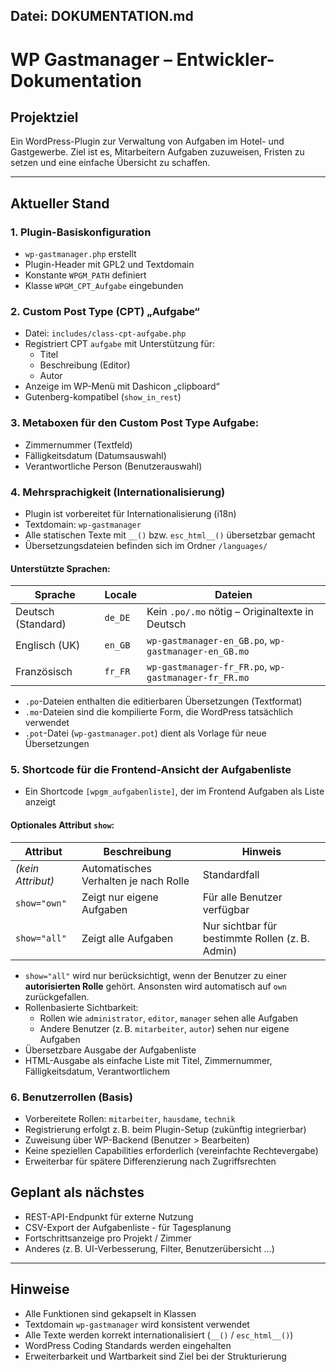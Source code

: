 ## Datei: DOKUMENTATION.md

# WP Gastmanager – Entwickler-Dokumentation

## Projektziel

Ein WordPress-Plugin zur Verwaltung von Aufgaben im Hotel- und Gastgewerbe.
Ziel ist es, Mitarbeitern Aufgaben zuzuweisen, Fristen zu setzen und eine einfache Übersicht zu schaffen.

---

## Aktueller Stand

### 1. Plugin-Basiskonfiguration
- `wp-gastmanager.php` erstellt
- Plugin-Header mit GPL2 und Textdomain
- Konstante `WPGM_PATH` definiert
- Klasse `WPGM_CPT_Aufgabe` eingebunden

### 2. Custom Post Type (CPT) „Aufgabe“
- Datei: `includes/class-cpt-aufgabe.php`
- Registriert CPT `aufgabe` mit Unterstützung für:
  - Titel
  - Beschreibung (Editor)
  - Autor
- Anzeige im WP-Menü mit Dashicon „clipboard“
- Gutenberg-kompatibel (`show_in_rest`)

### 3. Metaboxen für den Custom Post Type Aufgabe:
- Zimmernummer (Textfeld)
- Fälligkeitsdatum (Datumsauswahl)
- Verantwortliche Person (Benutzerauswahl)

### 4. Mehrsprachigkeit (Internationalisierung)

- Plugin ist vorbereitet für Internationalisierung (i18n)
- Textdomain: `wp-gastmanager`
- Alle statischen Texte mit `__()` bzw. `esc_html__()` übersetzbar gemacht
- Übersetzungsdateien befinden sich im Ordner `/languages/`

#### Unterstützte Sprachen:

| Sprache            | Locale   | Dateien                                 |
|--------------------|----------|------------------------------------------|
| Deutsch (Standard) | `de_DE`  | Kein `.po/.mo` nötig – Originaltexte in Deutsch |
| Englisch (UK)      | `en_GB`  | `wp-gastmanager-en_GB.po`, `wp-gastmanager-en_GB.mo` |
| Französisch        | `fr_FR`  | `wp-gastmanager-fr_FR.po`, `wp-gastmanager-fr_FR.mo` |

- `.po`-Dateien enthalten die editierbaren Übersetzungen (Textformat)
- `.mo`-Dateien sind die kompilierte Form, die WordPress tatsächlich verwendet
- `.pot`-Datei (`wp-gastmanager.pot`) dient als Vorlage für neue Übersetzungen

### 5. Shortcode für die Frontend-Ansicht der Aufgabenliste

- Ein Shortcode `[wpgm_aufgabenliste]`, der im Frontend Aufgaben als Liste anzeigt
#### Optionales Attribut `show`:
| Attribut         | Beschreibung                           | Hinweis                                         |
|------------------|----------------------------------------|-------------------------------------------------|
| *(kein Attribut)*| Automatisches Verhalten je nach Rolle  | Standardfall                                    |
| `show="own"`     | Zeigt nur eigene Aufgaben              | Für alle Benutzer verfügbar                     |
| `show="all"`     | Zeigt alle Aufgaben                    | Nur sichtbar für bestimmte Rollen (z. B. Admin) |

- `show="all"` wird nur berücksichtigt, wenn der Benutzer zu einer **autorisierten Rolle** gehört. Ansonsten wird automatisch auf `own` zurückgefallen.
- Rollenbasierte Sichtbarkeit:
  - Rollen wie `administrator`, `editor`, `manager` sehen alle Aufgaben
  - Andere Benutzer (z. B. `mitarbeiter`, `autor`) sehen nur eigene Aufgaben
- Übersetzbare Ausgabe der Aufgabenliste
- HTML-Ausgabe als einfache Liste mit Titel, Zimmernummer, Fälligkeitsdatum, Verantwortlichem

### 6. Benutzerrollen (Basis)

- Vorbereitete Rollen: `mitarbeiter`, `hausdame`, `technik`
- Registrierung erfolgt z. B. beim Plugin-Setup (zukünftig integrierbar)
- Zuweisung über WP-Backend (Benutzer > Bearbeiten)
- Keine speziellen Capabilities erforderlich (vereinfachte Rechtevergabe)
- Erweiterbar für spätere Differenzierung nach Zugriffsrechten

## Geplant als nächstes

- REST-API-Endpunkt für externe Nutzung
- CSV-Export der Aufgabenliste - für Tagesplanung
- Fortschrittsanzeige pro Projekt / Zimmer
- Anderes (z. B. UI-Verbesserung, Filter, Benutzerübersicht …)

---

## Hinweise

- Alle Funktionen sind gekapselt in Klassen
- Textdomain `wp-gastmanager` wird konsistent verwendet
- Alle Texte werden korrekt internationalisiert (`__()` / `esc_html__()`)
- WordPress Coding Standards werden eingehalten
- Erweiterbarkeit und Wartbarkeit sind Ziel bei der Strukturierung